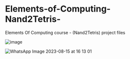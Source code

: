 # Elements-of-Computing-Nand2Tetris-
Elements Of Computing course - (Nand2Tetris) project files

![image](https://github.com/LokeshYarramallu/Elements-of-Computing-Nand2Tetris-/assets/75054074/27697ff2-a7f5-441f-8527-5c9996ffae5b)

![WhatsApp Image 2023-08-15 at 16 13 01](https://github.com/LokeshYarramallu/Elements-of-Computing-Nand2Tetris-/assets/75054074/6b5060d6-4e3c-4b2f-95dc-8a956979b87b)
